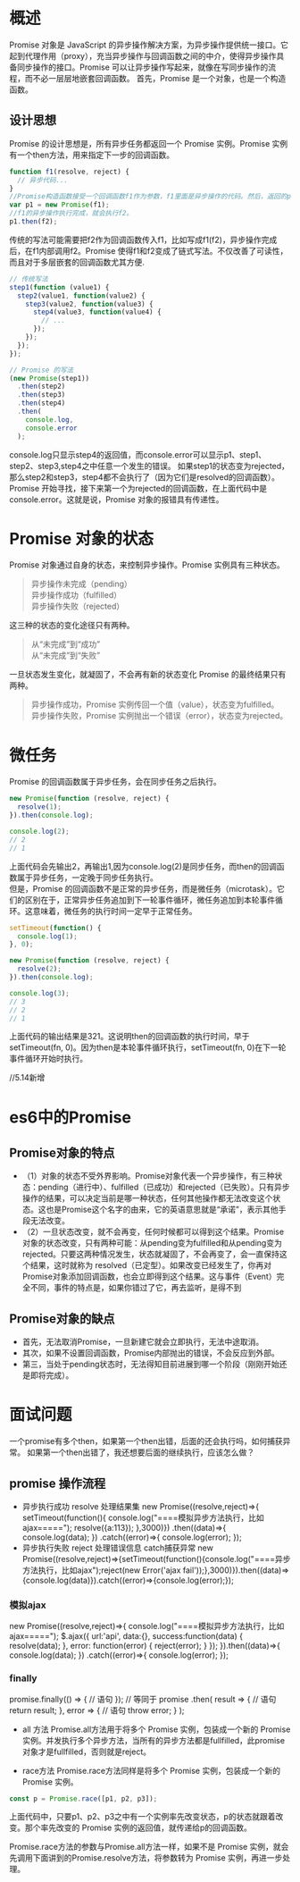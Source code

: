 # 概述
Promise 对象是 JavaScript 的异步操作解决方案，为异步操作提供统一接口。它起到代理作用（proxy），充当异步操作与回调函数之间的中介，使得异步操作具备同步操作的接口。Promise 可以让异步操作写起来，就像在写同步操作的流程，而不必一层层地嵌套回调函数。
首先，Promise 是一个对象，也是一个构造函数。
## 设计思想
Promise 的设计思想是，所有异步任务都返回一个 Promise 实例。Promise 实例有一个then方法，用来指定下一步的回调函数。
```js
function f1(resolve, reject) {
  // 异步代码...
}
//Promise构造函数接受一个回调函数f1作为参数，f1里面是异步操作的代码。然后，返回的p1就是一个Promise 实例。
var p1 = new Promise(f1);
//f1的异步操作执行完成，就会执行f2。
p1.then(f2);
```
传统的写法可能需要把f2作为回调函数传入f1，比如写成f1(f2)，异步操作完成后，在f1内部调用f2。Promise 使得f1和f2变成了链式写法。不仅改善了可读性，而且对于多层嵌套的回调函数尤其方便.
```js
// 传统写法
step1(function (value1) {
  step2(value1, function(value2) {
    step3(value2, function(value3) {
      step4(value3, function(value4) {
        // ...
      });
    });
  });
});

// Promise 的写法
(new Promise(step1))
  .then(step2)
  .then(step3)
  .then(step4)
  .then(
    console.log,
    console.error
  );
```
console.log只显示step4的返回值，而console.error可以显示p1、step1、step2、step3,step4之中任意一个发生的错误。
如果step1的状态变为rejected，那么step2和step3，step4都不会执行了（因为它们是resolved的回调函数）。Promise 开始寻找，接下来第一个为rejected的回调函数，在上面代码中是console.error。这就是说，Promise 对象的报错具有传递性。
# Promise 对象的状态
Promise 对象通过自身的状态，来控制异步操作。Promise 实例具有三种状态。
>异步操作未完成（pending）    
>异步操作成功（fulfilled）    
>异步操作失败（rejected）    

这三种的状态的变化途径只有两种。

>从“未完成”到“成功”    
>从“未完成”到“失败”    

一旦状态发生变化，就凝固了，不会再有新的状态变化
Promise 的最终结果只有两种。

>异步操作成功，Promise 实例传回一个值（value），状态变为fulfilled。    
>异步操作失败，Promise 实例抛出一个错误（error），状态变为rejected。    
# 微任务
Promise 的回调函数属于异步任务，会在同步任务之后执行。
```js
new Promise(function (resolve, reject) {
  resolve(1);
}).then(console.log);

console.log(2);
// 2
// 1
```
上面代码会先输出2，再输出1,因为console.log(2)是同步任务，而then的回调函数属于异步任务，一定晚于同步任务执行。  
但是，Promise 的回调函数不是正常的异步任务，而是微任务（microtask）。它们的区别在于，正常异步任务追加到下一轮事件循环，微任务追加到本轮事件循环。这意味着，微任务的执行时间一定早于正常任务。 
```js
setTimeout(function() {
  console.log(1);
}, 0);

new Promise(function (resolve, reject) {
  resolve(2);
}).then(console.log);

console.log(3);
// 3
// 2
// 1
```
上面代码的输出结果是321。这说明then的回调函数的执行时间，早于setTimeout(fn, 0)。因为then是本轮事件循环执行，setTimeout(fn, 0)在下一轮事件循环开始时执行。

//5.14新增
# es6中的Promise
## Promise对象的特点
- （1）对象的状态不受外界影响。Promise对象代表一个异步操作，有三种状态：pending（进行中）、fulfilled（已成功）和rejected（已失败）。只有异步操作的结果，可以决定当前是哪一种状态，任何其他操作都无法改变这个状态。这也是Promise这个名字的由来，它的英语意思就是“承诺”，表示其他手段无法改变。
- （2）一旦状态改变，就不会再变，任何时候都可以得到这个结果。Promise对象的状态改变，只有两种可能：从pending变为fulfilled和从pending变为rejected。只要这两种情况发生，状态就凝固了，不会再变了，会一直保持这个结果，这时就称为 resolved（已定型）。如果改变已经发生了，你再对Promise对象添加回调函数，也会立即得到这个结果。这与事件（Event）完全不同，事件的特点是，如果你错过了它，再去监听，是得不到
## Promise对象的缺点
- 首先，无法取消Promise，一旦新建它就会立即执行，无法中途取消。
- 其次，如果不设置回调函数，Promise内部抛出的错误，不会反应到外部。
- 第三，当处于pending状态时，无法得知目前进展到哪一个阶段（刚刚开始还是即将完成）。

# 面试问题
 一个promise有多个then，如果第一个then出错，后面的还会执行吗，如何捕获异常。 如果第一个then出错了，我还想要后面的继续执行，应该怎么做？

 ## promise 操作流程
-  异步执行成功 resolve 处理结果集
 new Promise((resolve,reject)=>{
   setTimeout(function(){
     console.log("====模拟异步方法执行，比如ajax=====");
     resolve({a:113});
     },3000)})
     .then((data)=>{
       console.log(data);
       })
     .catch((error)=>{
       console.log(error);
     });
 - 异步执行失败 reject 处理错误信息 catch捕获异常
 new Promise((resolve,reject)=>{setTimeout(function(){console.log("====异步方法执行，比如ajax");reject(new Error('ajax fail'));},3000)}).then((data)=>{console.log(data)}).catch((error)=>{console.log(error);});

 ### 模拟ajax
 new Promise((resolve,reject)=>{
     console.log("====模拟异步方法执行，比如ajax=====");
     $.ajax({
       url:'api',
       data:{},
       success:function(data) {
          resolve(data);
       },
       error: function(error) {
         reject(error);
       }
     });
 }).then((data)=>{
       console.log(data);
       })
     .catch((error)=>{
       console.log(error);
     });
 ### finally 
 promise.finally(() => {
  // 语句
 });
 // 等同于
 promise
  .then(
   result => {
     // 语句
     return result;
   },
   error => {
     // 语句
     throw error;
   }
  );
  - all 方法
  Promise.all方法用于将多个 Promise 实例，包装成一个新的 Promise 实例。并发执行多个异步方法，当所有的异步方法都是fullfilled，此promise对象才是fullfilled，否则就是reject。

  - race方法
  Promise.race方法同样是将多个 Promise 实例，包装成一个新的 Promise 实例。
  ```js
  const p = Promise.race([p1, p2, p3]);
  ```
上面代码中，只要p1、p2、p3之中有一个实例率先改变状态，p的状态就跟着改变。那个率先改变的 Promise 实例的返回值，就传递给p的回调函数。

Promise.race方法的参数与Promise.all方法一样，如果不是 Promise 实例，就会先调用下面讲到的Promise.resolve方法，将参数转为 Promise 实例，再进一步处理。